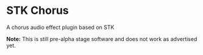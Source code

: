 # STK Chorus

A chorus audio effect plugin based on STK


**Note:** This is still pre-alpha stage software and does not work as advertised yet.